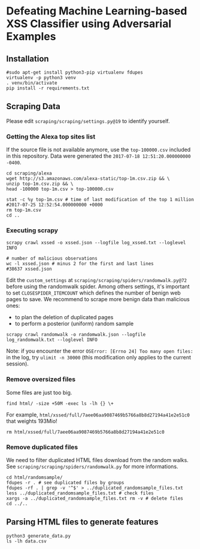 
# Defeating Machine Learning-based XSS Classifier using Adversarial Examples


## Installation 

```
#sudo apt-get install python3-pip virtualenv fdupes
virtualenv -p python3 venv
. venv/bin/activate
pip install -r requirements.txt
```


## Scraping Data

Please edit `scraping/scraping/settings.py@19` to identify yourself.

### Getting the Alexa top sites list

If the source file is not available anymore, use the `top-100000.csv` included in this repository. Data were generated the `2017-07-18 12:51:20.000000000 -0400`.

```
cd scraping/alexa
wget http://s3.amazonaws.com/alexa-static/top-1m.csv.zip && \
unzip top-1m.csv.zip && \
head -100000 top-1m.csv > top-100000.csv

stat -c %y top-1m.csv # time of last modification of the top 1 million
#2017-07-25 12:52:54.000000000 +0000
rm top-1m.csv
cd ..
```

### Executing scrapy

```
scrapy crawl xssed -o xssed.json --logfile log_xssed.txt --loglevel INFO

# number of malicious observations
wc -l xssed.json # minus 2 for the first and last lines
#38637 xssed.json
```

Edit the `custom_settings` at `scraping/scraping/spiders/randomwalk.py@72` before using the randomwalk spider. Among others settings, it's important to set `CLOSESPIDER_ITEMCOUNT` which defines the number of benign web pages to save. We recommend to scrape more benign data than malicious ones: 

- to plan the deletion of duplicated pages
- to perform a posterior (uniform) random sample

```
scrapy crawl randomwalk -o randomwalk.json --logfile log_randomwalk.txt --loglevel INFO
```


Note: if you encounter the error `OSError: [Errno 24] Too many open files:` in the log, try `ulimit -n 30000` (this modification only applies to the current session).

### Remove oversized files

Some files are just too big.

```
find html/ -size +50M -exec ls -lh {} \+
```

For example, `html/xssed/full/7aee06aa9087469b5766a8b8d27194a41e2e51c0` that weights 193Mio!

```
rm html/xssed/full/7aee06aa9087469b5766a8b8d27194a41e2e51c0
```

### Remove duplicated files

We need to filter duplicated HTML files download from the random walks. See `scraping/scraping/spiders/randomwalk.py` for more informations.

```
cd html/randomsample/
fdupes -r . # see duplicated files by groups
fdupes -rf . | grep -v '^$' > ../duplicated_randomsample_files.txt
less ../duplicated_randomsample_files.txt # check files
xargs -a ../duplicated_randomsample_files.txt rm -v # delete files
cd ../..
```


## Parsing HTML files to generate features

```
python3 generate_data.py
ls -lh data.csv
```

